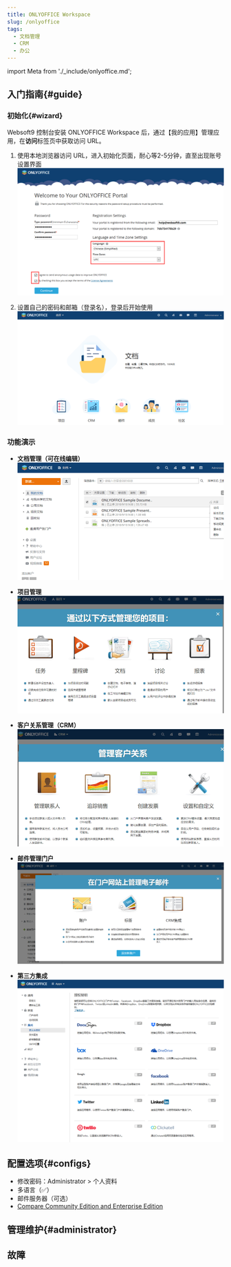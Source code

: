 ```yaml
---
title: ONLYOFFICE Workspace
slug: /onlyoffice
tags:
  - 文档管理
  - CRM
  - 办公
---
```


import Meta from './_include/onlyoffice.md';

<Meta name="meta" />

## 入门指南{#guide}

### 初始化{#wizard}

Websoft9 控制台安装 ONLYOFFICE Workspace 后，通过【我的应用】管理应用，在**访问**标签页中获取访问 URL。  

1. 使用本地浏览器访问 URL，进入初始化页面，耐心等2-5分钟，直至出现账号设置界面
   ![](./assets/onlyoffice-install-websoft9.png)

2. 设置自己的密码和邮箱（登录名），登录后开始使用 
   ![](./assets/onlyoffice-backend-websoft9.png)


### 功能演示

   * **文档管理（可在线编辑）**
     ![](./assets/onlyoffice-docs-websoft9.png)

   * **项目管理**
     ![](./assets/onlyoffice-pm-websoft9.png)

   * **客户关系管理（CRM）**
     ![](./assets/onlyoffice-crm-websoft9.png)

   * **邮件管理门户**
     ![](./assets/onlyoffice-function-email-websoft9.png)

   * **第三方集成**
     ![](./assets/onlyoffice-function-apps-websoft9.png)


## 配置选项{#configs}

- 修改密码：Administrator > 个人资料
- 多语言（✅）
- 邮件服务器（可选）
- [Compare Community Edition and Enterprise Edition](https://github.com/ONLYOFFICE/CommunityServer#compare-community-edition-and-enterprise-edition)

## 管理维护{#administrator}

## 故障